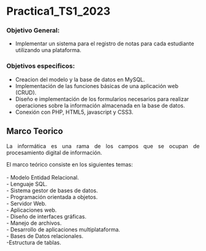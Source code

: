 # Practica1_TS1_2023

<h3>Objetivo General:</h3>

- Implementar un sistema para el registro de notas para cada estudiante utilizando una plataforma.

<h3>Objetivos especificos:</h3>

- Creacion del modelo y la base de datos en MySQL.
- Implementación de las funciones básicas de una aplicación web (CRUD).
- Diseño e implementación de los formularios necesarios para realizar operaciones sobre la información almacenada en la base de datos.
- Conexión con PHP, HTML5, javascript y CSS3.

<h2>Marco Teorico</h2>
<p align="justify">La informática es una rama de los campos que se ocupan de procesamiento digital de información.
<p align="justify">
El marco teórico consiste en los siguientes temas: 
</br></br>
- Modelo Entidad Relacional.
</br>
- Lenguaje SQL.</br>
- Sistema gestor de bases de datos.
</br>
- Programación orientada a objetos.
</br>
- Servidor Web.
</br>
- Aplicaciones web.
</br>
- Diseño de interfaces gráficas.
</br>- Manejo de archivos.
</br>
- Desarrollo de aplicaciones multiplataforma.
</br>
- Bases de Datos relacionales.
</br>
-Estructura de tablas.